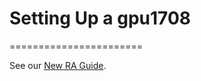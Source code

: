 # Setting Up a gpu1708
=======================

See our [New RA Guide](https://docs.google.com/document/d/1TB9w5X4eJeVgT7e7GCGC1f0L_km4DAflwjD0p8O6-1M/edit#heading=h.jk52wemq4h1i).